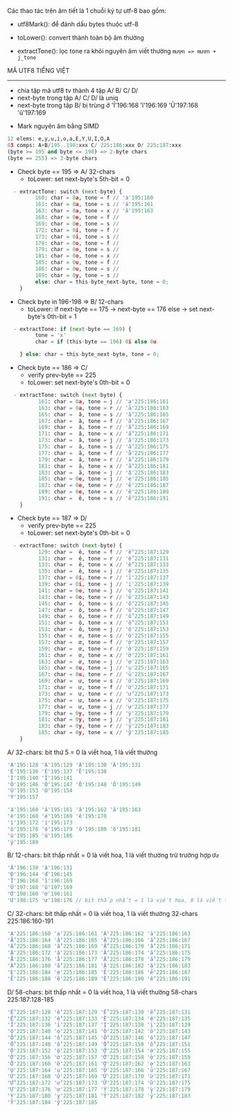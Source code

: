 Các thao tác trên âm tiết là 1 chuỗi ký tự utf-8 bao gồm:

- utf8Mark(): để đánh dấu bytes thuộc utf-8

- toLower(): convert thành toàn bộ âm thường

- extractTone(): lọc tone ra khỏi nguyên âm viết thường `mượn => mươn + j_tone`

MÃ UTF8 TIẾNG VIỆT
- - - - - - - - -

- chia tập mã utf8 tv thành 4 tập A/ B/ C/ D/
- next-byte trong tập A/ C/ D/ là uniq
- next-byte trong tập B/ bị trùng ở 'Ĩ'196:168 'ĩ'196:169
                                    'Ũ'197:168 'ũ'197:169

* Mark nguyên âm bằng SIMD
```py
12 elems: e,y,u,i,o,a,E,Y,U,I,O,A
03 comps: A+B/195..198:xxx C/ 225:186:xxx D/ 225:187:xxx
(byte >= 195 and byte <= 198) => 2-byte chars
(byte == 255) => 3-byte chars
```

* Check byte == 195 => A/ 32-chars
  - toLower: set next-byte's 5th-bit = 0
```py
  - extractTone: switch (next-byte) {
         160: char = 0a, tone = f // 'à'195:160
         161: char = 0a, tone = s // 'á'195:161
         163: char = 0a, tone = x // 'ã'195:163
         168: char = 0e, tone = f //
         169: char = 0e, tone = s //
         172: char = 0i, tone = f //
         173: char = 0i, tone = s //
         178: char = 0o, tone = f //
         179: char = 0o, tone = s //
         181: char = 0o, tone = x //
         185: char = 0u, tone = f //
         186: char = 0u, tone = s //
         189: char = 0y, tone = s //
         else: char = this-byte_next-byte, tone = 0;
    }
```

* Check byte in 196-198 => B/ 12-chars
  - toLower:
      if next-byte == 175 -> next-byte == 176
      else -> set next-byte's 0th-bit = 1
```py
  - extractTone: if (next-byte == 169) {
         tone = 'x'
         char = if (this-byte == 196) 0i else 0u

    } else: char = this-byte_next-byte, tone = 0;
```

* Check byte == 186 => C/
  - verify prev-byte == 225
  - toLower: set next-byte's 0th-bit = 0
```py  
  - extractTone: switch (next-byte) {
          161: char = 0a, tone = j // 'ạ'225:186:161
          163: char = 0a, tone = r // 'ả'225:186:163
          165: char =  â, tone = s // 'ấ'225:186:165
          167: char =  â, tone = f // 'ầ'225:186:167
          169: char =  â, tone = r // 'ẩ'225:186:169
          171: char =  â, tone = x // 'ẫ'225:186:171
          173: char =  â, tone = j // 'ậ'225:186:173
          175: char =  ă, tone = s // 'ắ'225:186:175
          177: char =  ă, tone = f // 'ằ'225:186:177
          179: char =  ă, tone = r // 'ẳ'225:186:179
          181: char =  ă, tone = x // 'ẵ'225:186:181
          183: char =  ă, tone = j // 'ặ'225:186:183
          185: char = 0e, tone = j // 'ẹ'225:186:185
          187: char = 0e, tone = r // 'ẻ'225:186:187
          189: char = 0e, tone = x // 'ẽ'225:186:189
          191: char =  ê, tone = s // 'ế'225:186:191
    }
```

* Check byte == 187 => D/
  - verify prev-byte == 225
  - toLower: set next-byte's 0th-bit = 0
```py    
  - extractTone: switch (next-byte) {
          129: char =  ê, tone = f // 'ề'225:187:129
          131: char =  ê, tone = r // 'ể'225:187:131
          133: char =  ê, tone = x // 'ễ'225:187:133
          135: char =  ê, tone = j // 'ệ'225:187:135
          137: char = 0i, tone = r // 'ỉ'225:187:137
          139: char = 0i, tone = j // 'ị'225:187:139
          141: char = 0o, tone = j // 'ọ'225:187:141
          143: char = 0o, tone = r // 'ỏ'225:187:143
          145: char =  ô, tone = s // 'ố'225:187:145
          147: char =  ô, tone = f // 'ồ'225:187:147
          149: char =  ô, tone = r // 'ổ'225:187:149
          151: char =  ô, tone = x // 'ỗ'225:187:151
          153: char =  ô, tone = j // 'ộ'225:187:153
          155: char =  ơ, tone = s // 'ớ'225:187:155
          157: char =  ơ, tone = f // 'ờ'225:187:157
          159: char =  ơ, tone = r // 'ở'225:187:159
          161: char =  ơ, tone = x // 'ỡ'225:187:161
          163: char =  ơ, tone = j // 'ợ'225:187:163
          165: char = 0u, tone = j // 'ụ'225:187:165
          167: char = 0u, tone = r // 'ủ'225:187:167
          169: char =  ư, tone = s // 'ứ'225:187:169
          171: char =  ư, tone = f // 'ừ'225:187:171
          173: char =  ư, tone = r // 'ử'225:187:173
          175: char =  ư, tone = x // 'ữ'225:187:175
          177: char =  ư, tone = j // 'ự'225:187:177
          179: char = 0y, tone = f // 'ỳ'225:187:179
          181: char = 0y, tone = j // 'ỵ'225:187:181
          183: char = 0y, tone = r // 'ỷ'225:187:183
          185: char = 0y, tone = x // 'ỹ'225:187:185
    }
```

A/ 32-chars: bit thứ 5 = 0 là viết hoa, 1 là viết thường
```c
'À'195:128 'Á'195:129 'Â'195:130 'Ã'195:131
'È'195:136 'É'195:137 'Ê'195:138
'Ì'195:140 'Í'195:141
'Ò'195:146 'Ó'195:147 'Ô'195:148 'Õ'195:149
'Ù'195:153 'Ú'195:154
'Ý'195:157

'à'195:160 'á'195:161 'â'195:162 'ã'195:163
'è'195:168 'é'195:169 'ê'195:170
'ì'195:172 'í'195:173
'ò'195:178 'ó'195:179 'ô'195:180 'õ'195:181
'ù'195:185 'ú'195:186
'ý'195:189
```
B/ 12-chars: bit thấp nhất = 0 là viết hoa, 1 là viết thường trừ trường hợp `Ưư`
```c
'Ă'196:130 'ă'196:131
'Đ'196:144 'đ'196:145
'Ĩ'196:168 'ĩ'196:169
'Ũ'197:168 'ũ'197:169
'Ơ'198:160 'ơ'198:161
'Ư'198:175 'ư'198:176 // bit thấp nhất = 1 là viết hoa, 0 là viết thường
```

C/ 32-chars: bit thấp nhất = 0 là viết hoa, 1 là viết thường
   32-chars 225:186:160-191
```c
'Ạ'225:186:160 'ạ'225:186:161 'Ả'225:186:162 'ả'225:186:163
'Ấ'225:186:164 'ấ'225:186:165 'Ầ'225:186:166 'ầ'225:186:167
'Ẩ'225:186:168 'ẩ'225:186:169 'Ẫ'225:186:170 'ẫ'225:186:171
'Ậ'225:186:172 'ậ'225:186:173 'Ắ'225:186:174 'ắ'225:186:175
'Ằ'225:186:176 'ằ'225:186:177 'Ẳ'225:186:178 'ẳ'225:186:179
'Ẵ'225:186:180 'ẵ'225:186:181 'Ặ'225:186:182 'ặ'225:186:183
'Ẹ'225:186:184 'ẹ'225:186:185 'Ẻ'225:186:186 'ẻ'225:186:187
'Ẽ'225:186:188 'ẽ'225:186:189 'Ế'225:186:190 'ế'225:186:191
```

D/ 58-chars: bit thấp nhất = 0 là viết hoa, 1 là viết thường
   58-chars 225:187:128-185
```c
'Ề'225:187:128 'ề'225:187:129 'Ể'225:187:130 'ể'225:187:131
'Ễ'225:187:132 'ễ'225:187:133 'Ệ'225:187:134 'ệ'225:187:135
'Ỉ'225:187:136 'ỉ'225:187:137 'Ị'225:187:138 'ị'225:187:139
'Ọ'225:187:140 'ọ'225:187:141 'Ỏ'225:187:142 'ỏ'225:187:143
'Ố'225:187:144 'ố'225:187:145 'Ồ'225:187:146 'ồ'225:187:147
'Ổ'225:187:148 'ổ'225:187:149 'Ỗ'225:187:150 'ỗ'225:187:151
'Ộ'225:187:152 'ộ'225:187:153 'Ớ'225:187:154 'ớ'225:187:155
'Ờ'225:187:156 'ờ'225:187:157 'Ở'225:187:158 'ở'225:187:159
'Ỡ'225:187:160 'ỡ'225:187:161 'Ợ'225:187:162 'ợ'225:187:163
'Ụ'225:187:164 'ụ'225:187:165 'Ủ'225:187:166 'ủ'225:187:167
'Ứ'225:187:168 'ứ'225:187:169 'Ừ'225:187:170 'ừ'225:187:171
'Ử'225:187:172 'ử'225:187:173 'Ữ'225:187:174 'ữ'225:187:175
'Ự'225:187:176 'ự'225:187:177 'Ỳ'225:187:178 'ỳ'225:187:179
'Ỵ'225:187:180 'ỵ'225:187:181 'Ỷ'225:187:182 'ỷ'225:187:183
'Ỹ'225:187:184 'ỹ'225:187:185
```